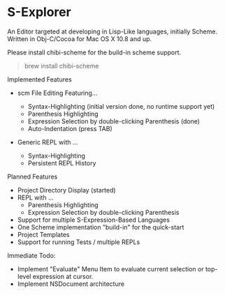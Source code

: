 S-Explorer
=======

An Editor targeted at developing in Lisp-Like languages, initially Scheme.
Written in Obj-C/Cocoa for Mac OS X 10.8 and up.

Please install chibi-scheme for the build-in scheme support.

> brew install chibi-scheme

Implemented Features

* scm File Editing Featuring...
  * Syntax-Highlighting (initial version done, no runtime support yet)
  * Parenthesis Highlighting 
  * Expression Selection by double-clicking Parenthesis (done)
  * Auto-Indentation (press TAB)


* Generic REPL with ...
  * Syntax-Highlighting
  * Persistent REPL History


Planned Features

* Project Directory Display (started)
* REPL with ...
  * Parenthesis Highlighting
  * Expression Selection by double-clicking Parenthesis
* Support for multiple S-Expression-Based Languages
* One Scheme implementation "build-in" for the quick-start
* Project Templates
* Support for running Tests / multiple REPLs


Immediate Todo:

* Implement "Evaluate" Menu Item to evaluate current selection or top-level expression at cursor.
* Implement NSDocument architecture


